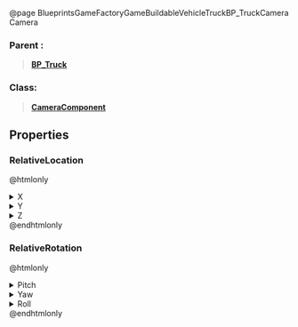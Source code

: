 @page BlueprintsGameFactoryGameBuildableVehicleTruckBP_TruckCamera Camera
### Parent :
<b><a href="_blueprints_game_factory_game_buildable_vehicle_truck_b_p__truck.html"><blockquote>BP_Truck</blockquote></a></b>
### Class:
<b><a href="_class_script_camera_component.html"><blockquote>CameraComponent</blockquote></a></b>
## Properties
### RelativeLocation
@htmlonly
<details>
 <summary>X</summary>
<blockquote>2.6562349796295166</blockquote>
</details>
<details>
 <summary>Y</summary>
<blockquote>-0.0011112289503216743</blockquote>
</details>
<details>
 <summary>Z</summary>
<blockquote>182.7930145263672</blockquote>
</details>
@endhtmlonly

### RelativeRotation
@htmlonly
<details>
 <summary>Pitch</summary>
<blockquote>-3.91058349609375</blockquote>
</details>
<details>
 <summary>Yaw</summary>
<blockquote>1.0586480476970639e-11</blockquote>
</details>
<details>
 <summary>Roll</summary>
<blockquote>2.3734155266130763e-11</blockquote>
</details>
@endhtmlonly

